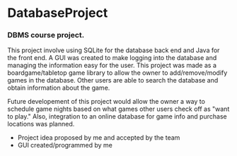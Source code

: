 # DatabaseProject
### DBMS course project.

This project involve using SQLite for the database back end and Java for the front end. A GUI was created to make logging into the database and managing the information easy for the user. This project was made as a boardgame/tabletop game library to allow the owner to add/remove/modify games in the database. Other users are able to search the database and obtain information about the game.

Future developement of this project would allow the owner a way to schedule game nights based on what games other users check off as "want to play." Also, integration to an online database for game info and purchase locations was planned.

- Project idea proposed by me and accepted by the team
- GUI created/programmed by me
